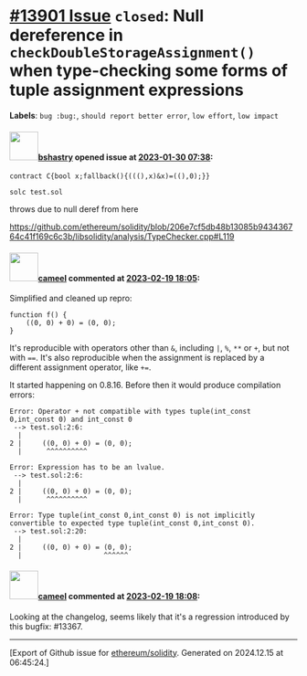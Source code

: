 # [\#13901 Issue](https://github.com/ethereum/solidity/issues/13901) `closed`: Null dereference in `checkDoubleStorageAssignment()` when type-checking some forms of tuple assignment expressions
**Labels**: `bug :bug:`, `should report better error`, `low effort`, `low impact`


#### <img src="https://avatars.githubusercontent.com/u/2388185?v=4" width="50">[bshastry](https://github.com/bshastry) opened issue at [2023-01-30 07:38](https://github.com/ethereum/solidity/issues/13901):

```
contract C{bool x;fallback(){(((),x)&x)=((),0);}}
```

```
solc test.sol
```

throws due to null deref from here

https://github.com/ethereum/solidity/blob/206e7cf5db48b13085b943436764c41f169c6c3b/libsolidity/analysis/TypeChecker.cpp#L119


#### <img src="https://avatars.githubusercontent.com/u/137030?v=4" width="50">[cameel](https://github.com/cameel) commented at [2023-02-19 18:05](https://github.com/ethereum/solidity/issues/13901#issuecomment-1436054452):

Simplified and cleaned up repro:
```solidity
function f() {
    ((0, 0) + 0) = (0, 0);
}
```

It's reproducible with operators other than `&`, including `|`, `%`, `**` or `+`, but not with `==`. It's also reproducible when the assignment is replaced by a different assignment operator, like `+=`.


It started happening on 0.8.16. Before then it would produce compilation errors:
```
Error: Operator + not compatible with types tuple(int_const 0,int_const 0) and int_const 0
 --> test.sol:2:6:
  |
2 |     ((0, 0) + 0) = (0, 0);
  |      ^^^^^^^^^^

Error: Expression has to be an lvalue.
 --> test.sol:2:6:
  |
2 |     ((0, 0) + 0) = (0, 0);
  |      ^^^^^^^^^^

Error: Type tuple(int_const 0,int_const 0) is not implicitly convertible to expected type tuple(int_const 0,int_const 0).
 --> test.sol:2:20:
  |
2 |     ((0, 0) + 0) = (0, 0);
  |                    ^^^^^^
```

#### <img src="https://avatars.githubusercontent.com/u/137030?v=4" width="50">[cameel](https://github.com/cameel) commented at [2023-02-19 18:08](https://github.com/ethereum/solidity/issues/13901#issuecomment-1436055120):

Looking at the changelog, seems likely that it's a regression introduced by this bugfix: #13367.


-------------------------------------------------------------------------------



[Export of Github issue for [ethereum/solidity](https://github.com/ethereum/solidity). Generated on 2024.12.15 at 06:45:24.]
